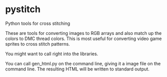 pystitch
========

Python tools for cross stitching

These are tools for converting images to RGB arrays and also match up the colors to DMC thread colors. This is most useful for converting video game sprites to cross stitch patterns.

You might want to call right into the libraries.

You can call gen_html.py on the command line, giving it a image file on the command line. The resulting HTML will be written to standard output.
